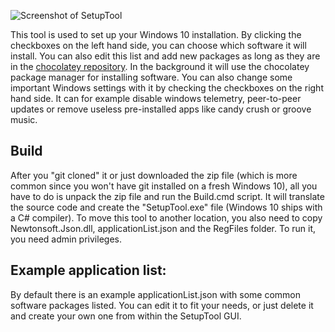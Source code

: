 ![Screenshot of SetupTool](https://postimg.cc/K1j7fcn9)

This tool is used to set up your Windows 10 installation. By clicking the checkboxes on the left hand side, you can choose which software it will install. You can also edit this list and add new packages as long as they are in the [chocolatey repository](https://chocolatey.org/packages). In the background it will use the chocolatey package manager for installing software. You can also change some important Windows settings with it by checking the checkboxes on the right hand side. It can for example disable windows telemetry, peer-to-peer updates or remove useless pre-installed apps like candy crush or groove music.

## Build
After you "git cloned" it or just downloaded the zip file (which is more common since you won't have git installed on a fresh Windows 10), all you have to do is unpack the zip file and run the Build.cmd script. It will translate the source code and create the "SetupTool.exe" file (Windows 10 ships with a C# compiler). To move this tool to another location, you also need to copy Newtonsoft.Json.dll, applicationList.json and the RegFiles folder. To run it, you need admin privileges.

## Example application list:
By default there is an example applicationList.json with some common software packages listed. You can edit it to fit your needs, or just delete it and create your own one from within the SetupTool GUI.
